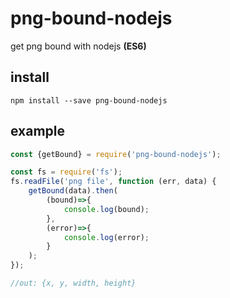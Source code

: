# png-bound-nodejs
get png bound with nodejs **(ES6)**

## install

````
npm install --save png-bound-nodejs
````

## example
````javascript
const {getBound} = require('png-bound-nodejs');

const fs = require('fs');
fs.readFile('png file', function (err, data) {
	getBound(data).then(
		(bound)=>{
			console.log(bound);
		},
		(error)=>{
			console.log(error);
		}
	);
});

//out: {x, y, width, height}
````